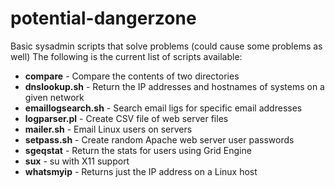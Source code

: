 potential-dangerzone
====================

Basic sysadmin scripts that solve problems (could cause some problems as well)
The following is the current list of scripts available:

- **compare** - Compare the contents of two directories
- **dnslookup.sh** - Return the IP addresses and hostnames of systems on a given network
- **emaillogsearch.sh** - Search email ligs for specific email addresses
- **logparser.pl** - Create CSV file of web server files
- **mailer.sh** - Email Linux users on servers
- **setpass.sh** - Create random Apache web server user passwords
- **sgeqstat** - Return the stats for users using Grid Engine
- **sux** - su with X11 support
- **whatsmyip** - Returns just the IP address on a Linux host
